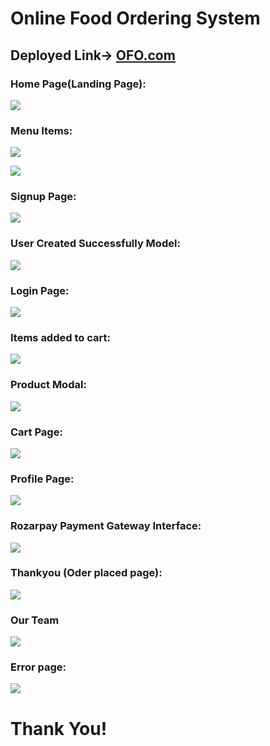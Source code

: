 # Online Food Ordering System 

## Deployed Link-> [OFO.com](https://ofosystem.herokuapp.com/)

### Home Page(Landing Page):

![](Project_Images/1.jpg)

### Menu Items:

![](Project_Images/2.jpg)


![](Project_Images/3.jpg)

### Signup Page:

![](Project_Images/signup.jpg)

### User Created Successfully Model:

![](Project_Images/user_created_successfully.jpg)

### Login Page:

![](Project_Images/6login.jpg)

### Items added to cart:

![](Project_Images/7.jpg)


### Product Modal:

![](Project_Images/product_modal.jpg)

### Cart Page:

![](Project_Images/cart_page.jpg)

### Profile Page:

![](Project_Images/profile_page.jpg)

### Rozarpay Payment Gateway Interface:

![](Project_Images/rozarpay_integration.jpg)

### Thankyou (Oder placed page):

![](Project_Images/thankyou_page.jpg)

### Our Team 

![](Project_Images/Our_Team.jpg)

### Error page:

![](Project_Images/error_page.jpg)

# Thank You!
